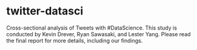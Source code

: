 # twitter-datasci
Cross-sectional analysis of Tweets with #DataScience.
This study is conducted by Kevin Drever, Ryan Sawasaki, and Lester Yang.
Please read the final report for more details, including our findings.
